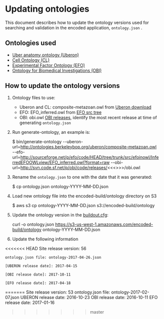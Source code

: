 Updating ontologies
=========================

This document describes how to update the ontology versions used for searching and validation in the encoded application, ```ontology.json``` .

Ontologies used
---------------- 

* [Uber anatomy ontology (Uberon)]
* [Cell Ontology (CL)]
* [Experimental Factor Ontology (EFO)]
* [Ontology for Biomedical Investigations (OBI)]

How to update the ontology versions
---------------- 

1. Ontology files to use:
	
	* Uberon and CL: composite-metazoan.owl  from [Uberon download]
	* EFO: EFO_inferred.owl from [EFO src tree]
	* OBI: obi.owl [OBI releases], identify the most recent release at time of generating ```ontology.json```

2. Run generate-ontology, an example is: 

	$ bin/generate-ontology --uberon-url=http://ontologies.berkeleybop.org/uberon/composite-metazoan.owl --efo-url=http://sourceforge.net/p/efo/code/HEAD/tree/trunk/src/efoinowl/InferredEFOOWLview/EFO_inferred.owl?format=raw --obi-url=http://svn.code.sf.net/p/obi/code/releases/<<<<USE THE MOST RECENT DATE HERE>>>>/obi.owl

3. Rename the ```ontology.json``` to one with the date that it was generated:

	$ cp ontology.json ontology-YYYY-MM-DD.json

4. Load new ontology file into the encoded-build/ontology directory on S3

	$ aws s3 cp ontology-YYYY-MM-DD.json s3://encoded-build/ontology

5.  Update the ontology version in the [buildout.cfg]:

	curl -o ontology.json https://s3-us-west-1.amazonaws.com/encoded-build/ontology ontology-YYYY-MM-DD.json

6.  Update the following information
    
<<<<<<< HEAD
    Site release version: 56
    
    ontology.json file: ontology-2017-04-26.json
    
    [UBERON release date]: 2017-04-15
    
    [OBI release date]: 2017-10-11
    
    [EFO release date]: 2017-04-18
=======
    Site release version: 53
    ontology.json file: ontology-2017-02-07.json
    UBERON release date: 2016-10-23
    OBI release date: 2016-10-11
    EFO release date: 2017-01-16
>>>>>>> master


[Uber anatomy ontology (Uberon)]: http://uberon.org/
[Cell Ontology (CL)]: http://cellontology.org/
[Experimental Factor Ontology (EFO)]: http://www.ebi.ac.uk/efo
[Ontology for Biomedical Investigations (OBI)]: http://obi-ontology.org/
[Uberon download]: http://uberon.github.io/downloads.html
[EFO src tree]: https://sourceforge.net/p/efo/code/HEAD/tree/trunk/src/efoinowl/InferredEFOOWLview/
[OBI releases]: http://svn.code.sf.net/p/obi/code/releases/
[buildout.cfg]: ../../../buildout.cfg
[UBERON release date]: http://uberon.github.io/
[OBI release date]: http://www.ontobee.org/ontology/OBI 
[EFO release date]: https://sourceforge.net/p/efo/code/HEAD/tree/trunk/src/efoinowl/InferredEFOOWLview/